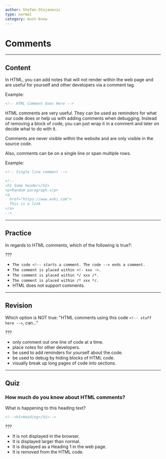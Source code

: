 ```yaml
---
author: Stefan-Stojanovic
type: normal
category: must-know
---
```


# Comments


---

## Content

In HTML, you can add notes that will not render within the web page and are useful for yourself and other developers via a comment tag.

Example:

```html
<!-- HTML Comment Goes Here -->
```

HTML comments are very useful. They can be used as reminders for what our code does or help us with adding comments when debugging. Instead of removing a block of code, you can just wrap it in a comment and later on decide what to do with it.

Comments are never visible within the website and are only visible in the source code.

Also, comments can be on a single line or span multiple rows.

Example:

```html
<!-- Single line comment -->

<!--
<h1 Some header</h1>
<p>Random paragraph.</p>
<a
  href="https://www.enki.com">
  This is a link
</a>
-->
```


---

## Practice

In regards to HTML comments, which of the following is true?:

???

- `The code <!-- starts a comment. The code --> ends a comment.`
- `The comment is placed within <!- xxx ->.`
- `The comment is placed within */ xxx /*.`
- `The comment is placed within /* xxx */.`
- HTML does not support comments.


---

## Revision

Which option is NOT true: "HTML comments using this code `<!-- stuff here -->`, can..."

???

- only comment out one line of code at a time.
- place notes for other developers.
- be used to add reminders for yourself about the code.
- be used to debug by hiding blocks of HTML code.
- visually break up long pages of code into sections.


---

## Quiz

### How much do you know about HTML comments?


What is happening to this heading text?

```html
<!--<h1>Heading</h1>-->
```

???

- It is not displayed in the browser.
- It is displayed larger than normal.
- It is displayed as a Heading 1 in the web page.
- It is removed from the HTML code.
